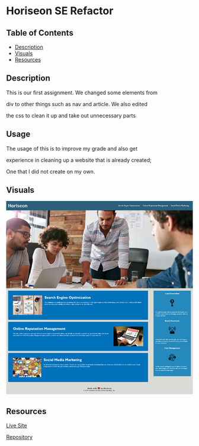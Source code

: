 # Horiseon SE Refactor

## Table of Contents
- [Description](#description)
- [Visuals](#visuals)
- [Resources](#resources)

## Description

This is our first assignment. We changed some elements from

div to other things such as nav and article. We also edited

the css to clean it up and take out unnecessary parts

## Usage

The usage of this is to improve my grade and also get 

experience in cleaning up a website that is already created; 

One that I did not create on my own.

## Visuals
![makeareadme](./assets/images/Horiseon.png)

## Resources

[Live Site](https://nicklthompson.github.io/seo-refactor/)

[Repository](https://github.com/NickLThompson/seo-refactor)